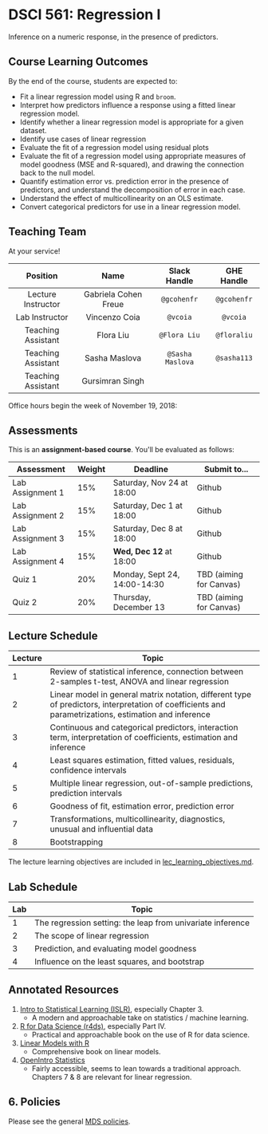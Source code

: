 # DSCI 561: Regression I

Inference on a numeric response, in the presence of predictors.


## Course Learning Outcomes

By the end of the course, students are expected to:

- Fit a linear regression model using R and `broom`.
- Interpret how predictors influence a response using a fitted linear regression model.
- Identify whether a linear regression model is appropriate for a given dataset.
- Identify use cases of linear regression
- Evaluate the fit of a regression model using residual plots
- Evaluate the fit of a regression model using appropriate measures of model goodness (MSE and R-squared), and drawing the connection back to the null model. 
- Quantify estimation error vs. prediction error in the presence of predictors, and understand the decomposition of error in each case. 
- Understand the effect of multicollinearity on an OLS estimate.
- Convert categorical predictors for use in a linear regression model.


## Teaching Team

At your service!

| Position | Name  | Slack Handle | GHE Handle |
| :------: | :---: | :----------: | :--------: |
| Lecture Instructor | Gabriela Cohen Freue | `@gcohenfr` | `@gcohenfr` |
| Lab Instructor     | Vincenzo Coia   | `@vcoia` | `@vcoia` |
| Teaching Assistant | Flora Liu       | `@Flora Liu` | `@floraliu` | 
| Teaching Assistant | Sasha Maslova   | `@Sasha Maslova` | `@sasha113` | 
| Teaching Assistant | Gursimran Singh |

Office hours begin the week of November 19, 2018:

## Assessments

This is an __assignment-based course__. You'll be evaluated as follows:

| Assessment       | Weight  | Deadline        | Submit to... |
|------------------|---------|------------------|----------|
| Lab Assignment 1 | 15%     | Saturday, Nov 24 at 18:00 |Github |
| Lab Assignment 2 | 15%     | Saturday, Dec 1 at 18:00 | Github |
| Lab Assignment 3 | 15%     | Saturday, Dec 8 at 18:00 | Github |
| Lab Assignment 4 | 15%     | __Wed, Dec 12__ at 18:00 |   Github |
| Quiz 1           | 20%     | Monday, Sept 24, 14:00-14:30   | TBD (aiming for Canvas) | 
| Quiz 2           | 20%     | Thursday, December 13   | TBD (aiming for Canvas) |


## Lecture Schedule

| Lecture | Topic | 
|---------|-------|
| 1 | Review of statistical inference, connection between 2-samples t-test, ANOVA and linear regression | 
| 2 | Linear model in general matrix notation, different type of predictors, interpretation of coefficients and parametrizations, estimation and inference |
| 3 | Continuous and categorical predictors, interaction term, interpretation of coefficients, estimation and inference |
| 4 | Least squares estimation, fitted values, residuals, confidence intervals |
| 5 | Multiple linear regression, out-of-sample predictions, prediction intervals |
| 6 | Goodness of fit, estimation error, prediction error |
| 7 | Transformations, multicollinearity, diagnostics, unusual and influential data |
| 8 | Bootstrapping |

The lecture learning objectives are included in [lec_learning_objectives.md](lec_learning_objectives.md).

## Lab Schedule

| Lab | Topic |
|-----|-------|
| 1   | The regression setting: the leap from univariate inference |
| 2   | The scope of linear regression |
| 3   | Prediction, and evaluating model goodness |
| 4   | Influence on the least squares, and bootstrap |

## Annotated Resources

1. [Intro to Statistical Learning (ISLR)](https://www-bcf.usc.edu/~gareth/ISL/), especially Chapter 3.
	- A modern and approachable take on statistics / machine learning.
2. [R for Data Science (r4ds)](http://r4ds.had.co.nz/index.html), especially Part IV.
	- Practical and approachable book on the use of R for data science.
3. [Linear Models with R](http://resolve.library.ubc.ca/cgi-bin/catsearch?bid=9229403)
	- Comprehensive book on linear models.
4. [OpenIntro Statistics](https://drive.google.com/file/d/0B-DHaDEbiOGkc1RycUtIcUtIelE/view)
	- Fairly accessible, seems to lean towards a traditional approach. Chapters 7 & 8 are relevant for linear regression.

## 6\. Policies

Please see the general [MDS policies](https://ubc-mds.github.io/policies/).


